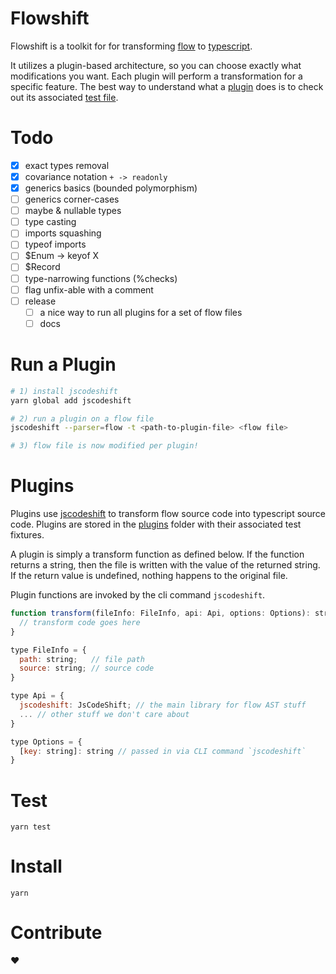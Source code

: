 # Flowshift
Flowshift is a toolkit for for transforming [flow](https://flow.org/) to [typescript](http://www.typescriptlang.org/).

It utilizes a plugin-based architecture, so you can choose exactly what modifications you want. Each plugin will perform a transformation for a specific feature. The best way to understand what a [plugin](https://github.com/albertywu/flowshift/blob/master/plugins/exact-types/exact-types.js) does is to check out its associated [test file](https://github.com/albertywu/flowshift/blob/master/plugins/exact-types/__tests__/exact-types-test.js).

# Todo
- [x] exact types removal
- [x] covariance notation `+ -> readonly`
- [x] generics basics (bounded polymorphism)
- [ ] generics corner-cases
- [ ] maybe & nullable types
- [ ] type casting
- [ ] imports squashing
- [ ] typeof imports
- [ ] $Enum<X> -> keyof X
- [ ] $Record
- [ ] type-narrowing functions (%checks)
- [ ] flag unfix-able with a comment
- [ ] release
  - [ ] a nice way to run all plugins for a set of flow files
  - [ ] docs

# Run a Plugin
```sh
# 1) install jscodeshift
yarn global add jscodeshift

# 2) run a plugin on a flow file
jscodeshift --parser=flow -t <path-to-plugin-file> <flow file>

# 3) flow file is now modified per plugin!
```

# Plugins
Plugins use [jscodeshift](https://github.com/facebook/jscodeshift) to transform flow source code into typescript source code. Plugins are stored in the [plugins](https://github.com/albertywu/flowshift/tree/master/plugins) folder with their associated test fixtures.

A plugin is simply a transform function as defined below. If the function returns a string, then the file is written with the value of the returned string. If the return value is undefined, nothing happens to the original file.

Plugin functions are invoked by the cli command `jscodeshift`.

```js
function transform(fileInfo: FileInfo, api: Api, options: Options): string | undefined {
  // transform code goes here
}

type FileInfo = {
  path: string;   // file path
  source: string; // source code
}

type Api = {
  jscodeshift: JsCodeShift; // the main library for flow AST stuff
  ... // other stuff we don't care about
}

type Options = {
  [key: string]: string // passed in via CLI command `jscodeshift`
}
```

# Test
```
yarn test
```

# Install
```
yarn
```

# Contribute
❤